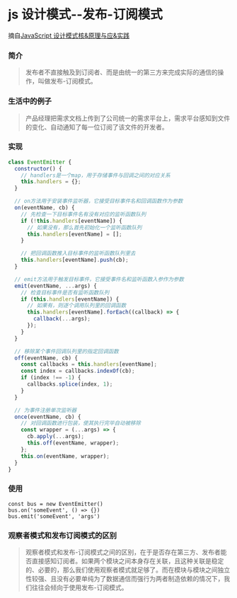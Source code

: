 # js 设计模式--发布-订阅模式

摘自[JavaScript 设计模式核&原理与应&实践](https://juejin.im/book/5c70fc83518825428d7f9dfb/section/5c8bb9a3f265da2d8410cb7e)

### 简介

> 发布者不直接触及到订阅者、而是由统一的第三方来完成实际的通信的操作，叫做发布-订阅模式。

### 生活中的例子

> 产品经理把需求文档上传到了公司统一的需求平台上，需求平台感知到文件的变化、自动通知了每一位订阅了该文件的开发者。

### 实现

```js
class EventEmitter {
  constructor() {
    // handlers是一个map，用于存储事件与回调之间的对应关系
    this.handlers = {};
  }

  // on方法用于安装事件监听器，它接受目标事件名和回调函数作为参数
  on(eventName, cb) {
    // 先检查一下目标事件名有没有对应的监听函数队列
    if (!this.handlers[eventName]) {
      // 如果没有，那么首先初始化一个监听函数队列
      this.handlers[eventName] = [];
    }

    // 把回调函数推入目标事件的监听函数队列里去
    this.handlers[eventName].push(cb);
  }

  // emit方法用于触发目标事件，它接受事件名和监听函数入参作为参数
  emit(eventName, ...args) {
    // 检查目标事件是否有监听函数队列
    if (this.handlers[eventName]) {
      // 如果有，则逐个调用队列里的回调函数
      this.handlers[eventName].forEach((callback) => {
        callback(...args);
      });
    }
  }

  // 移除某个事件回调队列里的指定回调函数
  off(eventName, cb) {
    const callbacks = this.handlers[eventName];
    const index = callbacks.indexOf(cb);
    if (index !== -1) {
      callbacks.splice(index, 1);
    }
  }

  // 为事件注册单次监听器
  once(eventName, cb) {
    // 对回调函数进行包装，使其执行完毕自动被移除
    const wrapper = (...args) => {
      cb.apply(...args);
      this.off(eventName, wrapper);
    };
    this.on(eventName, wrapper);
  }
}
```

### 使用

```
const bus = new EventEmitter()
bus.on('someEvent', () => {})
bus.emit('someEvent', 'args')
```

### 观察者模式和发布订阅模式的区别

> 观察者模式和发布-订阅模式之间的区别，在于是否存在第三方、发布者能否直接感知订阅者。如果两个模块之间本身存在关联，且这种关联是稳定的、必要的，那么我们使用观察者模式就足够了。而在模块与模块之间独立性较强、且没有必要单纯为了数据通信而强行为两者制造依赖的情况下，我们往往会倾向于使用发布-订阅模式。
